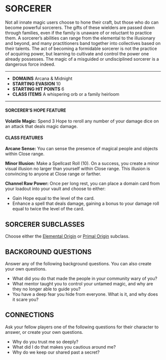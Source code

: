 # SORCERER

Not all innate magic users choose to hone their craft, but those who do can become powerful sorcerers. The gifts of these wielders are passed down through families, even if the family is unaware of or reluctant to practice them. A sorcerer’s abilities can range from the elemental to the illusionary and beyond, and many practitioners band together into collectives based on their talents. The act of becoming a formidable sorcerer is not the practice of acquiring power, but learning to cultivate and control the power one already possesses. The magic of a misguided or undisciplined sorcerer is a dangerous force indeed.

---

- **DOMAINS** Arcana & Midnight
- **STARTING EVASION** 10
- **STARTING HIT POINTS** 6
- **CLASS ITEMS** A whispering orb or a family heirloom

---

#### SORCERER’S HOPE FEATURE

**Volatile Magic:** Spend 3 Hope to reroll any number of your damage dice on an attack that deals magic damage.

#### CLASS FEATURES

**Arcane Sense:** You can sense the presence of magical people and objects within Close range.

**Minor Illusion:** Make a Spellcast Roll (10). On a success, you create a minor visual illusion no larger than yourself within Close range. This illusion is convincing to anyone at Close range or farther.

**Channel Raw Power:** Once per long rest, you can place a domain card from your loadout into your vault and choose to either:

- Gain Hope equal to the level of the card.
- Enhance a spell that deals damage, gaining a bonus to your damage roll equal to twice the level of the card.

## SORCERER SUBCLASSES

Choose either the [Elemental Origin](../subclasses/Elemental%20Origin.md) or [Primal Origin](../subclasses/Primal%20Origin.md) subclass.

## BACKGROUND QUESTIONS

Answer any of the following background questions. You can also create your own questions.

- What did you do that made the people in your community wary of you?
- What mentor taught you to control your untamed magic, and why are they no longer able to guide you?
- You have a deep fear you hide from everyone. What is it, and why does it scare you?

## CONNECTIONS

Ask your fellow players one of the following questions for their character to answer, or create your own questions.

- Why do you trust me so deeply?
- What did I do that makes you cautious around me?
- Why do we keep our shared past a secret?
